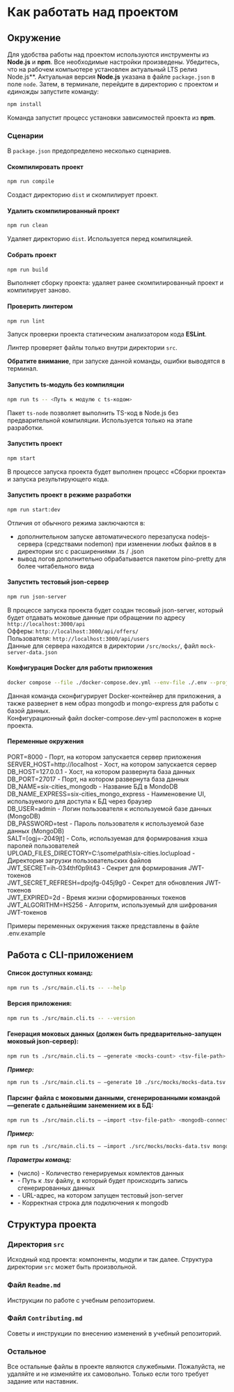 # Как работать над проектом

## Окружение

Для удобства работы над проектом используются инструменты из **Node.js** и **npm**. Все необходимые настройки произведены. Убедитесь, что на рабочем компьютере установлен актуальный LTS релиз Node.js**. Актуальная версия **Node.js** указана в файле `package.json` в поле `node`. Затем, в терминале, перейдите в директорию с проектом и _единожды_ запустите команду:

```bash
npm install
```

Команда запустит процесс установки зависимостей проекта из **npm**.

### Сценарии

В `package.json` предопределено несколько сценариев.

#### Скомпилировать проект

```bash
npm run compile
```

Создаст директорию `dist` и скомпилирует проект.

#### Удалить скомпилированный проект

```bash
npm run clean
```

Удаляет директорию `dist`. Используется перед компиляцией.

#### Собрать проект

```bash
npm run build
```

Выполняет сборку проекта: удаляет ранее скомпилированный проект и компилирует заново.

#### Проверить линтером

```bash
npm run lint
```

Запуск проверки проекта статическим анализатором кода **ESLint**.

Линтер проверяет файлы только внутри директории `src`.

**Обратите внимание**, при запуске данной команды, ошибки выводятся в терминал.

#### Запустить ts-модуль без компиляции

```bash
npm run ts -- <Путь к модулю с ts-кодом>
```

Пакет `ts-node` позволяет выполнить TS-код в Node.js без предварительной компиляции. Используется только на этапе разработки.

#### Запустить проект

```bash
npm start
```

В процессе запуска проекта будет выполнен процесс «Сборки проекта» и запуска результирующего кода.

#### Запустить проект в режиме разработки

```bash
npm run start:dev
```

Отличия от обычного режима заключаются в:
- дополнительном запуске автоматического перезапуска nodejs-сервера (средствами nodemon) при изменении любых файлов в в директории src с расширениями .ts / .json
- вывод логов дополнительно обрабатывается пакетом pino-pretty для более читабельного вида

#### Запустить тестовый json-сервер

```bash
npm run json-server
```

В процессе запуска проекта будет создан тесовый json-server, который будет отдавать моковые данные при обращении по адресу `http://localhost:3000/api`  
Офферы: `http://localhost:3000/api/offers/`  
Пользователя: `http://localhost:3000/api/users`  
Данные для сервера находятся в директории `/src/mocks/`, файл `mock-server-data.json`


#### Конфигурация Docker для работы приложения

```bash
docker compose --file ./docker-compose.dev.yml --env-file ./.env --project-name "six-cities" up -d
```

Данная команда сконфигурирует Docker-контейнер для приложения, а также развернет в нем образ mongodb и mongo-express для работы с базой данных.  
Конфигурационный файл docker-compose.dev-yml расположен в корне проекта.

#### Переменные окружения

PORT=8000 - Порт, на котором запускается сервер приложения  
SERVER_HOST=http://localhost - Хост, на котором запускается сервер  
DB_HOST=127.0.0.1 - Хост, на котором развернута база данных  
DB_PORT=27017 - Порт, на котором развернута база данных  
DB_NAME=six-cities_mongodb - Название БД в MondoDB  
DB_NAME_EXPRESS=six-cities_mongo_express - Наименовение UI, используемого для доступа к БД через браузер  
DB_USER=admin - Логин пользователя к используемой базе данных (MongoDB)  
DB_PASSWORD=test - Пароль пользователя к используемой базе данных (MongoDB)  
SALT=[ogj=-2049jt] - Соль, используемая для формирования хэша паролей пользователей  
UPLOAD_FILES_DIRECTORY=С:\some\path\six-cities.loc\upload - Директория загрузки пользовательских файлов  
JWT_SECRET=ih-034thf0p9it43 - Секрет для формирования JWT-токенов  
JWT_SECRET_REFRESH=dpojfg-045j9g0 - Секрет для обновления JWT-токенов  
JWT_EXPIRED=2d - Время жизни сформированных токенов  
JWT_ALGORITHM=HS256 - Алгоритм, используемый для шифрования JWT-токенов  

Примеры переменных окружения также представлены в файле .env.example

## Работа с CLI-приложением

#### Список доступных команд:

```bash
npm run ts ./src/main.cli.ts -- --help
```

#### Версия приложения:

```bash
npm run ts ./src/main.cli.ts -- --version
```

#### Генерация моковых данных (должен быть предварительно-запущен моковый json-сервер):

```bash
npm run ts ./src/main.cli.ts — —generate <mocks-count> <tsv-file-path> <json-server-address>
```

***Пример:***

```bash
npm run ts ./src/main.cli.ts — —generate 10 ./src/mocks/mocks-data.tsv http://localhost:3000/api
```

#### Парсинг файла с моковыми данными, сгенерированными командой —generate с дальнейшим занемением их в БД:

```bash
npm run ts ./src/main.cli.ts — —import <tsv-file-path> <mongodb-connection-str>
```

***Пример:***

```bash
npm run ts ./src/main.cli.ts — —import ./src/mocks/mocks-data.tsv mongodb://admin:test@127.0.0.1:27017/six-cities_mongodb?authSource=admin
```

***Параметры команд:***
- <mocks-count> (число) - Количество генерируемых комлектов данных  
- <tsv-file-path> - Путь к .tsv файлу, в который будет происходить запись сгенерированных данных  
- <json-server-address> - URL-адрес, на котором запущен тестовый json-server  
- <mongodb-connection-str> - Корректная строка для подключения к mongodb  



## Структура проекта

### Директория `src`

Исходный код проекта: компоненты, модули и так далее. Структура директории `src` может быть произвольной.

### Файл `Readme.md`

Инструкции по работе с учебным репозиторием.

### Файл `Contributing.md`

Советы и инструкции по внесению изменений в учебный репозиторий.

### Остальное

Все остальные файлы в проекте являются служебными. Пожалуйста, не удаляйте и не изменяйте их самовольно. Только если того требует задание или наставник.
